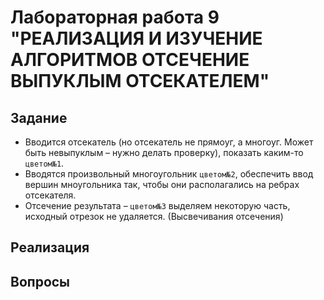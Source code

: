 # Лабораторная работа 9 "РЕАЛИЗАЦИЯ И ИЗУЧЕНИЕ АЛГОРИТМОВ ОТСЕЧЕНИЕ ВЫПУКЛЫМ ОТСЕКАТЕЛЕМ"

## Задание 

- Вводится отсекатель (но отсекатель не прямоуг, а многоуг. Может быть невыпуклым – нужно делать проверку), показать каким-то `цветом№1`. 
- Вводятся произвольный многоугольник `цветом№2`, обеспечить ввод вершин мноугольника так, чтобы они располагались на ребрах отсекателя.
- Отсечение результата – `цветом№3` выделяем некоторую часть, исходный отрезок не удаляется. (Высвечивания отсечения)

## Реализация

## Вопросы

 
